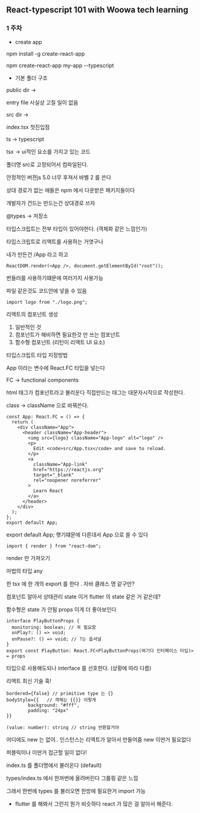 ## React-typescript 101 with Woowa tech learning

### 1 주차

* create app

npm install -g create-react-app

npm create-react-app my-app --typescript

* 기본 폴더 구조

public dir ->

entry file 사실상 고칠 일이 없음 

src dir ->

index.tsx 첫진입점

ts -> typescript

tsx -> ui적인 요소를 가지고 있는 코드

폴더명 src로 고정되어서 컴파일된다.



안정적인 버젼js 5.0 너무 후져서 바벨 2 를 쓴다

상대 경로가 없는 애들은 npm 에서 다운받은 패키지들이다

개발자가 건드는 만드는건 상대경로 쓰자



@types -> 저장소

타입스크립트는 전부 타입이 있어야한다.  (객체화 같은 느낌인가)

타입스크립트로 리액트를 사용하는 거엿구나



내가 만든건 /App 라고 하고

```react
ReactDOM.render(<App />, document.getElementById("root"));
```



번들러를 사용하기떄문에 여러가지 사용가능

파일 같은것도 코드안에 넣을 수 있음

```react
import logo from "./logo.png";
```



리액트의 컴포넌트 생성

1. 일반적인 것
2. 컴포넌트가 해비하면 필요한것 만 쓰는 컴포넌트
3. 함수형 컴포넌트 (리턴이 리액트 UI 요소)



 타입스크립트 타입 지정방법

App 이라는 변수에 React.FC 타입을 넣는다

FC -> functional components

html 태그가 컴포넌트라고 불리운다 직접만드는 태그는 대문자시작으로 작성한다.

class -> className 으로 바꿔쓴다.

```react
const App: React.FC = () => {
  return (
    <div className="App">
      <header className="App-header">
        <img src={logo} className="App-logo" alt="logo" />
        <p>
          Edit <code>src/App.tsx</code> and save to reload.
        </p>
        <a
          className="App-link"
          href="https://reactjs.org"
          target="_blank"
          rel="noopener noreferrer"
        >
          Learn React
        </a>
      </header>
    </div>
  );
};
export default App;
```



export default App; 햇기떄문에 다른대서 App 으로 쓸 수 있다

```react
import { render } from "react-dom";
```

render 만 가져오기

마법의 타입 any 

한 tsx 에 한 개의 export 를 한다 . 자바 클래스 명 같구만?



컴포넌트 알아서 상태관리 state 이거 flutter 의 state 같은 거 같은데? 

함수형은 state 가 안됨 props  이게 더 좋아보인다

```react
interface PlayButtonProps {
  monitoring: boolean; // 꼭 필요함
  onPlay?: () => void;
  onPause?: () => void; // ?는 옵셔널 
}
export const PlayButton: React.FC<PlayButtonProps(여기다 인터페이스 타입)> = props
```

타입으로 사용해도되나 interface 를 선호한다. (상황에 따라 다름)

리액트 최신 기술 훅!



```react
bordered={false} // primitive type 는 {}
bodyStyle={{   // 객체는 {{}} 이렇게
        background: "#fff",
        padding: "24px"
}}

(value: number): string // string 반환할거야
```



어디에도 new 는 없어.. 인스턴스는 리액트가 알아서 만들어줌 new 이딴거 필요없다

퍼블릭이나 이딴거 접근할 일이 없다!

index.ts 를 폴더명에서 불러온다 (default)

types/index.ts 에서 한꺼번에 올려버린다 그룹핑 같은 느낌

그래서 한번에 types 를 불러오면 한방에 필요한거 import 가능 



* flutter 를 해봐서 그런지 뭔가 비슷하다 react 가 많은 걸 알아서 해준다. 





